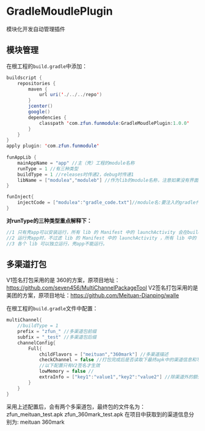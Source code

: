 # GradleMoudlePlugin
模块化开发自动管理插件

## 模块管理
在根工程的`build.gradle`中添加：

```java
buildscript {
    repositories {
        maven {
            url uri('./../../repo')
        }
        jcenter()
        google()
        dependencies {
            classpath 'com.zfun.funmodule:GradleMoudlePlugin:1.0.0'
        }
    }
}
apply plugin: 'com.zfun.funmodule'
  
funAppLib {
    mainAppName = "app"	//主（壳）工程的module名称
    runType = 1	//有三种类型
    buildType = 1 //releases时传递2，debug时传递1
    libName = ["modulea","moduleb"] //作为lib的module名称，注意如果没有界面那么可以不用在这里声明
}

funInject{
    injectCode = ["modulea":"gradle_code.txt"]//module名:要注入的gradle代码文件路径（相对项目根目录的路径）
}
```

**对runType的三种类型重点解释下：**

```java
//1 只有壳app可以安装运行，所有 lib 的 Manifest 中的 launchActivity 会在build时去掉launch属性，build完成后会重新还原此 Manifest。
//2 运行壳app时，不过滤 lib 的 Manifest 中的 launchActivity ，所有 lib 中的 launchActivity 都会显示到桌面上（Android默认的Manifest合并模式）。
//3 各个 lib 可以独立运行，壳app不能运行。
```

## 多渠道打包
V1签名打包采用的是 360的方案，原项目地址：https://github.com/seven456/MultiChannelPackageTool
V2签名打包采用的是 美团的方案，原项目地址：https://github.com/Meituan-Dianping/walle

在根工程的`build.gradle`文件中配置：
```java
multiChannel{
    //buildType = 1   
    prefix = "zfun_" //多渠道包前缀
    subfix = "_test" //多渠道包后缀
    channelConfig{
        Full{
            childFlavors = ["meituan","360mark"] //多渠道描述
            checkChannel = false //打包完成后是否读取下最终apk中的渠道信息和写入的渠道信息相等
            //以下配置只有V2签名才生效
            lowMemory = false //
            extraInfo = ["key1":"value1","key2":"value2"] //除渠道外的额外信息
        }
    }
}
```
采用上述配置后，会有两个多渠道包，最终包的文件名为：
zfun_meituan_test.apk
zfun_360mark_test.apk
在项目中获取到的渠道信息分别为:
meituan
360mark


```